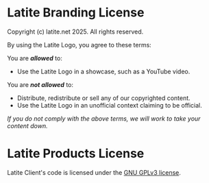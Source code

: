 # Latite Branding License
Copyright (c) latite.net 2025. All rights reserved.

By using the Latite Logo, you agree to these terms:

You are ***allowed*** to:

- Use the Latite Logo in a showcase, such as a YouTube video.

You are ***not allowed*** to:

- Distribute, redistribute or sell any of our copyrighted content.
- Use the Latite Logo in an unofficial context claiming to be official.

*If you do not comply with the above terms, we will work to take your content down.*

# Latite Products License
Latite Client's code is licensed under the [GNU GPLv3 license](https://www.gnu.org/licenses/gpl-3.0.en.html).